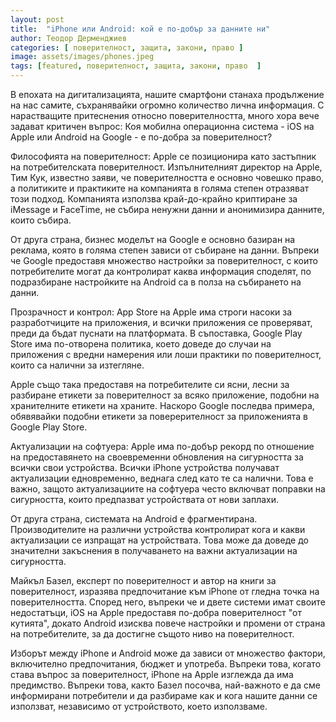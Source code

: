 ```yaml
---
layout: post
title:  "iPhone или Android: кой е по-добър за данните ни"
author: Теодор Дерменджиев
categories: [ поверителност, защита, закони, право ]
image: assets/images/phones.jpeg
tags: [featured, поверителност, защита, закони, право  ]
---
```



В епохата на дигитализацията, нашите смартфони станаха продължение на нас самите, съхранявайки огромно количество лична информация. С нарастващите притеснения относно поверителността, много хора вече задават критичен въпрос: Коя мобилна операционна система - iOS на Apple или Android на Google - е по-добра за поверителност?

Философията на поверителност:
Apple се позиционира като застъпник на потребителската поверителност. Изпълнителният директор на Apple, Тим Кук, известно заяви, че поверителността е основно човешко право, а политиките и практиките на компанията в голяма степен отразяват този подход. Компанията използва край-до-крайно криптиране за iMessage и FaceTime, не събира ненужни данни и анонимизира данните, които събира.

От друга страна, бизнес моделът на Google е основно базиран на реклама, която в голяма степен зависи от събиране на данни. Въпреки че Google предоставя множество настройки за поверителност, с които потребителите могат да контролират каква информация споделят, по подразбиране настройките на Android са в полза на събирането на данни.

Прозрачност и контрол:
App Store на Apple има строги насоки за разработчиците на приложения, и всички приложения се проверяват, преди да бъдат пуснати на платформата. В съпоставка, Google Play Store има по-отворена политика, което доведе до случаи на приложения с вредни намерения или лоши практики по поверителност, които са налични за изтегляне.

Apple също така предоставя на потребителите си ясни, лесни за разбиране етикети за поверителност за всяко приложение, подобни на хранителните етикети на храните. Наскоро Google последва примера, обявявайки подобни етикети за поверерителност за приложенията в Google Play Store.

Актуализации на софтуера:
Apple има по-добър рекорд по отношение на предоставянето на своевременни обновления на сигурността за всички свои устройства. Всички iPhone устройства получават актуализации едновременно, веднага след като те са налични. Това е важно, защото актуализациите на софтуера често включват поправки на сигурността, които предпазват устройствата от нови заплахи.

От друга страна, системата на Android е фрагментирана. Производителите на различни устройства контролират кога и какви актуализации се изпращат на устройствата. Това може да доведе до значителни закъснения в получаването на важни актуализации на сигурността.

Майкъл Базел, експерт по поверителност и автор на книги за поверителност, изразява предпочитание към iPhone от гледна точка на поверителността. Според него, въпреки че и двете системи имат своите недостатъци, iOS на Apple предоставя по-добра поверителност "от кутията", докато Android изисква повече настройки и промени от страна на потребителите, за да достигне същото ниво на поверителност.

Изборът между iPhone и Android може да зависи от множество фактори, включително предпочитания, бюджет и употреба. Въпреки това, когато става въпрос за поверителност, iPhone на Apple изглежда да има предимство. Въпреки това, както Базел посочва, най-важното е да сме информирани потребители и да разбираме как и кога нашите данни се използват, независимо от устройството, което използваме.